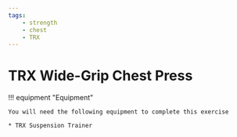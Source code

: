 ```yaml
---
tags:
    - strength
    - chest
    - TRX
---
```


#  TRX Wide-Grip Chest Press

!!! equipment "Equipment"

    You will need the following equipment to complete this exercise
    
    * TRX Suspension Trainer